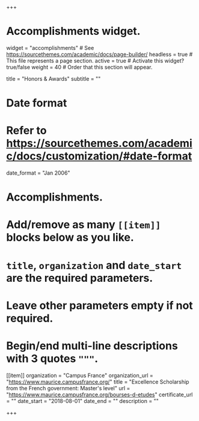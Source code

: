 +++
# Accomplishments widget.
widget = "accomplishments"  # See https://sourcethemes.com/academic/docs/page-builder/
headless = true  # This file represents a page section.
active = true  # Activate this widget? true/false
weight = 40  # Order that this section will appear.

title = "Honors & Awards"
subtitle = ""

# Date format
#   Refer to https://sourcethemes.com/academic/docs/customization/#date-format
date_format = "Jan 2006"

# Accomplishments.
#   Add/remove as many `[[item]]` blocks below as you like.
#   `title`, `organization` and `date_start` are the required parameters.
#   Leave other parameters empty if not required.
#   Begin/end multi-line descriptions with 3 quotes `"""`.


[[item]]
  organization = "Campus France"
  organization_url = "https://www.maurice.campusfrance.org/"
  title = "Excellence Scholarship from the French government: Master's level"
  url = "https://www.maurice.campusfrance.org/bourses-d-etudes"
  certificate_url = ""
  date_start = "2018-08-01"
  date_end = ""
  description = ""

+++
